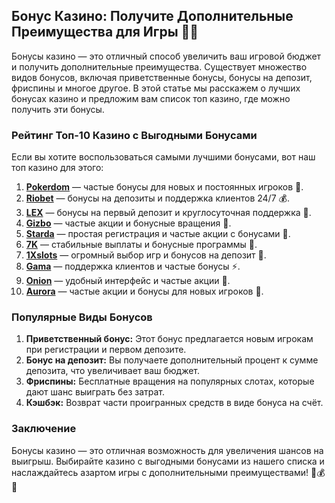 ## Бонус Казино: Получите Дополнительные Преимущества для Игры 🎁💎

Бонусы казино — это отличный способ увеличить ваш игровой бюджет и получить дополнительные преимущества. Существует множество видов бонусов, включая приветственные бонусы, бонусы на депозит, фриспины и многое другое. В этой статье мы расскажем о лучших бонусах казино и предложим вам список топ казино, где можно получить эти бонусы.

### Рейтинг Топ-10 Казино с Выгодными Бонусами

Если вы хотите воспользоваться самыми лучшими бонусами, вот наш топ казино для этого:

1. **[Pokerdom](https://brandplay.link/4k77v2yx)** — частые бонусы для новых и постоянных игроков 🎲.
2. **[Riobet](https://brandplay.link/7xBLTPyj)** — бонусы на депозиты и поддержка клиентов 24/7 💰.
3. **[LEX](https://brandplay.link/zW4hdDFV)** — бонусы на первый депозит и круглосуточная поддержка 🎉.
4. **[Gizbo](https://brandplay.link/bprXw4YV)** — частые акции и бонусные вращения 🎁.
5. **[Starda](https://brandplay.link/fB7xwRFL)** — простая регистрация и частые акции с бонусами 🎈.
6. **[7K](https://brandplay.link/BvQyFShp)** — стабильные выплаты и бонусные программы 🎯.
7. **[1Xslots](https://brandplay.link/hSB1khtr)** — огромный выбор игр и бонусов на депозит 🌟.
8. **[Gama](https://brandplay.link/j6NMKsDz)** — поддержка клиентов и частые бонусы ⚡.
9. **[Onion](https://brandplay.link/zBGRVpQ9)** — удобный интерфейс и частые акции 🎰.
10. **[Aurora](https://10trafic-stat2.com/click/668546556bcc6313411604bd/6766/13032/subaccount)** — частые акции и бонусы для новых игроков 💎.

### Популярные Виды Бонусов

1. **Приветственный бонус:** Этот бонус предлагается новым игрокам при регистрации и первом депозите.
2. **Бонус на депозит:** Вы получаете дополнительный процент к сумме депозита, что увеличивает ваш бюджет.
3. **Фриспины:** Бесплатные вращения на популярных слотах, которые дают шанс выиграть без затрат.
4. **Кэшбэк:** Возврат части проигранных средств в виде бонуса на счёт.

### Заключение

Бонусы казино — это отличная возможность для увеличения шансов на выигрыш. Выбирайте казино с выгодными бонусами из нашего списка и наслаждайтесь азартом игры с дополнительными преимуществами! 🎉💰💸
